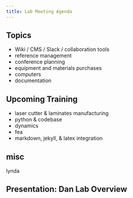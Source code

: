 ```yaml
---
title: Lab Meeting Agenda
---
```


Topics
-------

* Wiki / CMS / Slack / collaboration tools
* reference management
* conference planning
* equipment and materials purchases
* computers
* documentation

Upcoming Training
-----------------
* laser cutter & laminates manufacturing
* python & codebase
* dynamics
* fea
* markdown, jekyll, & latex integration

misc
---------
lynda

Presentation: Dan Lab Overview
--------------

